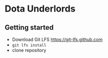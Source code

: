 # Dota Underlords

## Getting started

- Download Git LFS https://git-lfs.github.com
- `git lfs install`
- clone repository
